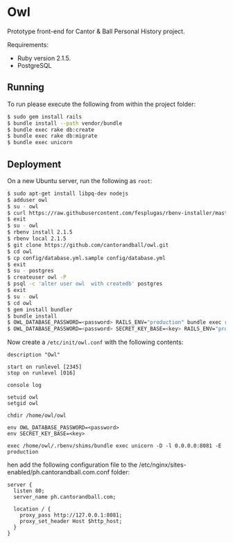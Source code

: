 # Owl

Prototype front-end for Cantor & Ball Personal History project.

Requirements:

  * Ruby version 2.1.5.
  * PostgreSQL

## Running

To run please execute the following from within the project folder:

```sh
$ sudo gem install rails
$ bundle install --path vendor/bundle
$ bundle exec rake db:create
$ bundle exec rake db:migrate
$ bundle exec unicorn
```

## Deployment

On a new Ubuntu server, run the following as `root`:

```sh
$ sudo apt-get install libpq-dev nodejs
$ adduser owl
$ su - owl
$ curl https://raw.githubusercontent.com/fesplugas/rbenv-installer/master/bin/rbenv-installer | bash
$ exit
$ su - owl
$ rbenv install 2.1.5
$ rbenv local 2.1.5
$ git clone https://github.com/cantorandball/owl.git
$ cd owl
$ cp config/database.yml.sample config/database.yml
$ exit
$ su - postgres
$ createuser owl -P
$ psql -c 'alter user owl  with createdb' postgres
$ exit
$ su - owl
$ cd owl
$ gem install bundler
$ bundle install
$ OWL_DATABASE_PASSWORD=<password> RAILS_ENV="production" bundle exec rake db:create
$ OWL_DATABASE_PASSWORD=<password> SECRET_KEY_BASE=<key> RAILS_ENV="production" bundle exec rake db:migrate
```

Now create a  `/etc/init/owl.conf` with the following contents:

```
description "Owl"

start on runlevel [2345]
stop on runlevel [016]

console log

setuid owl
setgid owl

chdir /home/owl/owl

env OWL_DATABASE_PASSWORD=<password>
env SECRET_KEY_BASE=<key>

exec /home/owl/.rbenv/shims/bundle exec unicorn -D -l 0.0.0.0:8081 -E production
```

hen add the following configuration file to the /etc/nginx/sites-enabled/ph.cantorandball.com.conf folder:

```
server {
  listen 80;
  server_name ph.cantorandball.com;

  location / {
    proxy_pass http://127.0.0.1:8081;
    proxy_set_header Host $http_host;
  }
}
```